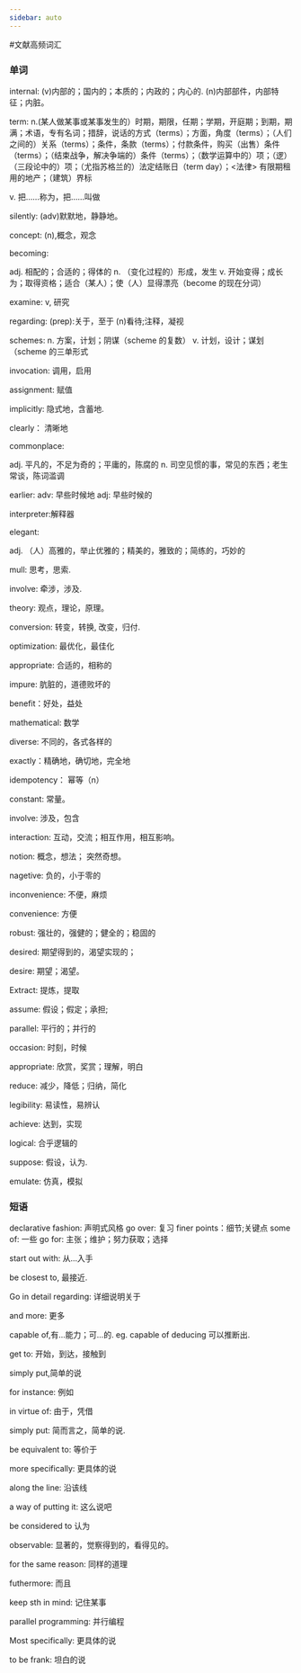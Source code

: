 ```yaml
---
sidebar: auto
---
```


#文献高频词汇

### 单词

internal: (v)内部的；国内的；本质的；内政的；内心的. (n)内部部件，内部特征；内脏。

term: n.(某人做某事或某事发生的）时期，期限，任期；学期，开庭期；到期，期满；术语，专有名词；措辞，说话的方式（terms）；方面，角度（terms）；（人们之间的）关系（terms）；条件，条款（terms）；付款条件，购买（出售）条件（terms）；（结束战争，解决争端的）条件（terms）；（数学运算中的）项；（逻）（三段论中的）项；（尤指苏格兰的）法定结账日（term day）；<法律> 有限期租用的地产；（建筑）界标

v. 把……称为，把……叫做

silently: (adv)默默地，静静地。

concept: (n),概念，观念

becoming:

adj. 相配的；合适的；得体的
n. （变化过程的）形成，发生
v. 开始变得；成长为；取得资格；适合（某人）；使（人）显得漂亮（become 的现在分词）

examine: v, 研究

regarding:
(prep):关于，至于
(n)看待;注释，凝视

schemes:
n. 方案，计划；阴谋（scheme 的复数）
v. 计划，设计；谋划（scheme 的三单形式

invocation: 调用，启用

assignment: 赋值

implicitly: 隐式地，含蓄地.

clearly： 清晰地

commonplace:

adj. 平凡的，不足为奇的；平庸的，陈腐的
n. 司空见惯的事，常见的东西；老生常谈，陈词滥调

earlier:
adv: 早些时候地
adj: 早些时候的

interpreter:解释器

elegant:

adj. （人）高雅的，举止优雅的；精美的，雅致的；简练的，巧妙的

mull: 思考，思索.

involve: 牵涉，涉及.

theory: 观点，理论，原理。

conversion: 转变，转换, 改变，归付.

optimization: 最优化，最佳化

appropriate: 合适的，相称的

impure: 肮脏的，道德败坏的

benefit：好处，益处

mathematical: 数学

diverse: 不同的，各式各样的

exactly：精确地，确切地，完全地

idempotency： 幂等（n）

constant: 常量。

involve: 涉及，包含

interaction: 互动，交流；相互作用，相互影响。

notion: 概念，想法； 突然奇想。

nagetive: 负的，小于零的

inconvenience: 不便，麻烦

convenience: 方便

robust: 强壮的，强健的；健全的；稳固的

desired: 期望得到的，渴望实现的；

desire: 期望；渴望。

Extract: 提炼，提取

assume: 假设；假定；承担;

parallel: 平行的；并行的

occasion: 时刻，时候

appropriate: 欣赏，奖赏；理解，明白

reduce: 减少，降低；归纳，简化

legibility: 易读性，易辨认

achieve: 达到，实现

logical: 合乎逻辑的

suppose: 假设，认为.

emulate: 仿真，模拟




### 短语
declarative fashion: 声明式风格
go over: 复习
finer points：细节;关键点
some of: 一些
go for: 主张；维护；努力获取；选择

start out with: 从...入手

be closest to, 最接近.

Go in detail regarding: 详细说明关于

and more: 更多

capable of,有...能力；可...的. eg. capable of deducing 可以推断出.

get to: 开始，到达，接触到

simply put,简单的说

for instance: 例如

in virtue of: 由于，凭借

simply put: 简而言之，简单的说.

be equivalent to: 等价于

more specifically: 更具体的说

along the line: 沿该线

a way of putting it: 这么说吧

be considered to 认为

observable: 显著的，觉察得到的，看得见的。

for the same reason: 同样的道理

futhermore: 而且

keep sth in mind: 记住某事

parallel programming: 并行编程

Most specifically: 更具体的说

to be frank: 坦白的说
